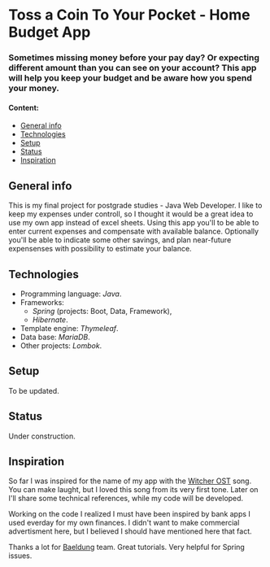 # Toss a Coin To Your Pocket - Home Budget App
### Sometimes missing money before your pay day? Or expecting different amount than you can see on your account? This app will help you keep your budget and be aware how you spend your money.

#### Content:
* [General info](#general-info)
* [Technologies](#technologies)
* [Setup](#setup)
* [Status](#setup)
* [Inspiration](#inspiration)
## General info
This is my final project for postgrade studies - Java Web Developer. 
I like to keep my expenses under controll, so I thought it would be a great idea to use my own app instead of excel sheets. Using this app you'll to be able to enter current expenses and compensate with available balance. Optionally you'll be able to indicate some other savings, and plan near-future expensenses with possibility to estimate your balance.
## Technologies
* Programming language: *Java*.
* Frameworks: 
  * *Spring* (projects: Boot, Data, Framework), 
  * *Hibernate*. 
* Template engine: *Thymeleaf*.
* Data base: *MariaDB*.
* Other projects: *Lombok*.
## Setup
To be updated.
## Status
Under construction.
## Inspiration
So far I was inspired for the name of my app with the [Witcher OST](https://youtu.be/hqbS7O9qIXE "Toss a Coin To Your Witcher") song. You can make laught, but I loved this song from its very first tone. Later on I'll share some technical references, while my code will be developed.

Working on the code I realized I must have been inspired by bank apps I used everday for my own finances. I didn't want to make commercial advertisment here, but I believed I should have mentioned here that fact.

Thanks a lot for [Baeldung](https://www.baeldung.com) team. Great tutorials. Very helpful for Spring issues.

